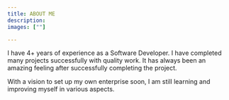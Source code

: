 ```yaml
---
title: ABOUT ME
description:
images: [""]

---
```


I have 4+ years of experience as a Software Developer. I have completed many projects successfully with quality work.
It has always been an amazing feeling after successfully completing the project.

With a vision to set up my own enterprise soon, I am still learning and improving myself in various aspects.
